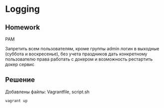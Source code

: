 # Logging

## Homework
PAM

Запретить всем пользователям, кроме группы admin логин в выходные (суббота и воскресенье), без учета праздников
дать конкретному пользователю права работать с докером и возможность рестартить докер сервис

## Решение
Добавлены файлы: Vagrantfile, script.sh
```angular2html
vagrant up
```

